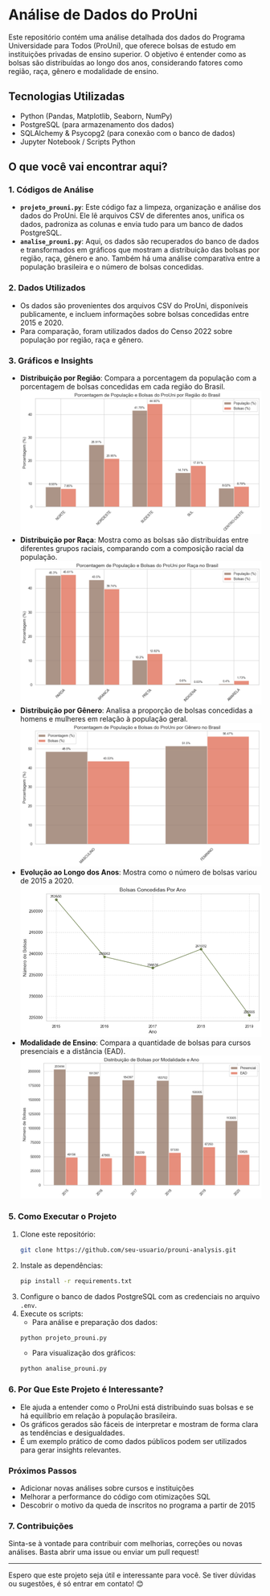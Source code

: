 # Análise de Dados do ProUni

Este repositório contém uma análise detalhada dos dados do Programa Universidade para Todos (ProUni), que oferece bolsas de estudo em instituições privadas de ensino superior. O objetivo é entender como as bolsas são distribuídas ao longo dos anos, considerando fatores como região, raça, gênero e modalidade de ensino.

## Tecnologias Utilizadas
- Python (Pandas, Matplotlib, Seaborn, NumPy)
- PostgreSQL (para armazenamento dos dados)
- SQLAlchemy & Psycopg2 (para conexão com o banco de dados)
- Jupyter Notebook / Scripts Python

## O que você vai encontrar aqui?

### 1. **Códigos de Análise**
   - **`projeto_prouni.py`**: Este código faz a limpeza, organização e análise dos dados do ProUni. Ele lê arquivos CSV de diferentes anos, unifica os dados, padroniza as colunas e envia tudo para um banco de dados PostgreSQL.
   - **`analise_prouni.py`**: Aqui, os dados são recuperados do banco de dados e transformados em gráficos que mostram a distribuição das bolsas por região, raça, gênero e ano. Também há uma análise comparativa entre a população brasileira e o número de bolsas concedidas.

### 2. **Dados Utilizados**
   - Os dados são provenientes dos arquivos CSV do ProUni, disponíveis publicamente, e incluem informações sobre bolsas concedidas entre 2015 e 2020.
   - Para comparação, foram utilizados dados do Censo 2022 sobre população por região, raça e gênero.

### 3. **Gráficos e Insights**
   - **Distribuição por Região**: Compara a porcentagem da população com a porcentagem de bolsas concedidas em cada região do Brasil.
![Gráfico do ProUni](graficos/output.png)
   - **Distribuição por Raça**: Mostra como as bolsas são distribuídas entre diferentes grupos raciais, comparando com a composição racial da população.
![Gráfico do ProUni](graficos/output1.png)
   - **Distribuição por Gênero**: Analisa a proporção de bolsas concedidas a homens e mulheres em relação à população geral.
![Gráfico do ProUni](graficos/output2.png)
   - **Evolução ao Longo dos Anos**: Mostra como o número de bolsas variou de 2015 a 2020.
![Gráfico do ProUni](graficos/output3.png)
   - **Modalidade de Ensino**: Compara a quantidade de bolsas para cursos presenciais e a distância (EAD).
![Gráfico do ProUni](graficos/output4.png)
### 5. **Como Executar o Projeto**
   1. Clone este repositório:
      ```bash
      git clone https://github.com/seu-usuario/prouni-analysis.git
      ```
   2. Instale as dependências:
      ```bash
      pip install -r requirements.txt
      ```
   3. Configure o banco de dados PostgreSQL com as credenciais no arquivo `.env`.
   4. Execute os scripts:
      - Para análise e preparação dos dados:
      ```bash
      python projeto_prouni.py
      ```
      - Para visualização dos gráficos:
      ```bash
      python analise_prouni.py
      ```
        
### 6. **Por Que Este Projeto é Interessante?**
   - Ele ajuda a entender como o ProUni está distribuindo suas bolsas e se há equilíbrio em relação à população brasileira.
   - Os gráficos gerados são fáceis de interpretar e mostram de forma clara as tendências e desigualdades.
   - É um exemplo prático de como dados públicos podem ser utilizados para gerar insights relevantes.

### Próximos Passos
   - Adicionar novas análises sobre cursos e instituições
   - Melhorar a performance do código com otimizações SQL
   - Descobrir o motivo da queda de inscritos no programa a partir de 2015

### 7. **Contribuições**
   Sinta-se à vontade para contribuir com melhorias, correções ou novas análises. Basta abrir uma issue ou enviar um pull request!

---

Espero que este projeto seja útil e interessante para você. Se tiver dúvidas ou sugestões, é só entrar em contato! 😊

